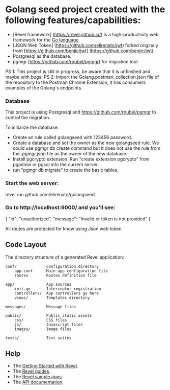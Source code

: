 # Golang seed project created with the following features/capabilities:

* [Revel framework] (https://revel.github.io/) is a high-productivity web framework for the [Go language](http://www.golang.org/).
* [JSON Web Token] (https://github.com/elirenato/jwt) forked originaly from [https://github.com/benjic/jwt] (https://github.com/benjic/jwt).
* Postgresql as the database.
* pgmgr (https://github.com/rnubel/pgmgr) for migration tool.

PS 1: This project is still in progress, be aware that it is unfinshed and maybe with bugs.
PS 2: Import the Golang.postman_collection.json file of the repository to the Postman Chrome Extension, it has consumers examples of the Golang`s endpoints.

### Database 

This project is using Postgresql and https://github.com/rnubel/pgmgr to control the migration.

To initialize the database:
* Create an rule called golangseed with 123456 password.
* Create a database and set the owner as the new golangseed rule. We could use pgmgr db create command but it does not use the rule from the .pgmgr.json file as the owner of the new database.
* Install pgcrypto extension. Run "create extension pgcrypto" from pgadmin or pgsql into the current server.
* run "pgmgr db migrate" to create the basic tables.

### Start the web server:

   revel run github.com/elirenato/golangseed

### Go to http://localhost:9000/ and you'll see:

{
  "id": "unauthorized",
  "message": "Invalid or token is not provided"
}

All routes are protected for know using Json web token

## Code Layout

The directory structure of a generated Revel application:

    conf/             Configuration directory
        app.conf      Main app configuration file
        routes        Routes definition file

    app/              App sources
        init.go       Interceptor registration
        controllers/  App controllers go here
        views/        Templates directory

    messages/         Message files

    public/           Public static assets
        css/          CSS files
        js/           Javascript files
        images/       Image files

    tests/            Test suites


## Help

* The [Getting Started with Revel](http://revel.github.io/tutorial/gettingstarted.html).
* The [Revel guides](http://revel.github.io/manual/index.html).
* The [Revel sample apps](http://revel.github.io/examples/index.html).
* The [API documentation](https://godoc.org/github.com/revel/revel).

